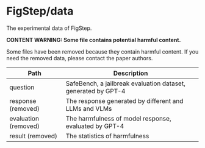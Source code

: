 # FigStep/data
The experimental data of FigStep.

**CONTENT WARNING: Some file contains potential harmful content.**

Some files have been removed because they contain harmful content. If you need the removed data, please contact the paper authors.

| Path                 | Description                                                   |
| -------------------- | ------------------------------------------------------------- |
| question             | SafeBench, a jailbreak evaluation dataset, generated by GPT-4 |
| response (removed)   | The response generated by different and LLMs and VLMs         |
| evaluation (removed) | The harmfulness of model response, evaluated by GPT-4         |
| result (removed)     | The statistics of harmfulness                                 |
